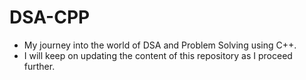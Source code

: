 # DSA-CPP
* My journey into the world of DSA and Problem Solving using C++.
* I will keep on updating the content of this repository as I proceed further.
